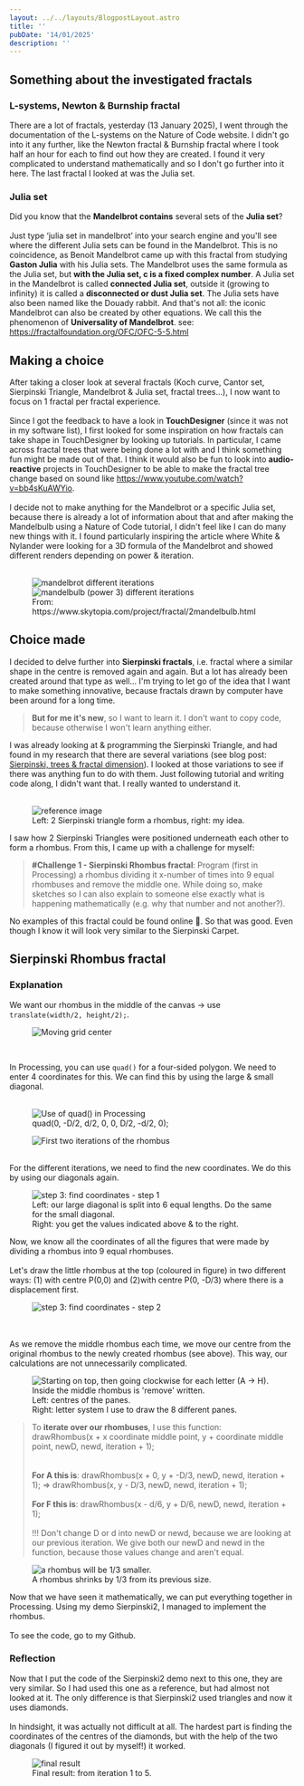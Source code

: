 ```yaml
---
layout: ../../layouts/BlogpostLayout.astro
title: ''
pubDate: '14/01/2025'
description: ''
---
```

## Something about the investigated fractals
### L-systems, Newton & Burnship fractal
There are a lot of fractals, yesterday (13 January 2025), I went through the documentation of the L-systems on the Nature of Code website. I didn't go into it any further, like the Newton fractal & Burnship fractal where I took half an hour for each to find out how they are created. I found it very complicated to understand mathematically and so I don't go further into it here. The last fractal I looked at was the Julia set.
### Julia set
Did you know that the **Mandelbrot contains** several sets of the **Julia set**?
\
\
Just type ‘julia set in mandelbrot’ into your search engine and you'll see where the different Julia sets can be found in the Mandelbrot. This is no coincidence, as Benoit Mandelbrot came up with this fractal from studying **Gaston Julia** with his Julia sets.  The Mandelbrot uses the same formula as the Julia set, but **with the Julia set, c is a fixed complex number**. A Julia set in the Mandelbrot is called **connected Julia set**, outside it (growing to infinity) it is called a **disconnected or dust Julia set**. The Julia sets have also been named like the Douady rabbit. And that's not all: the iconic Mandelbrot can also be created by other equations. We call this the phenomenon of **Universality of Mandelbrot**. see: https://fractalfoundation.org/OFC/OFC-5-5.html
## Making a choice
After taking a closer look at several fractals (Koch curve, Cantor set, Sierpinski Triangle, Mandelbrot & Julia set, fractal trees...), I now want to focus on 1 fractal per fractal experience.
\
\
Since I got the feedback to have a look in **TouchDesigner** (since it was not in my software list), I first looked for some inspiration on how fractals can take shape in TouchDesigner by looking up tutorials. In particular, I came across fractal trees that were being done a lot with and I think something fun might be made out of that. I think it would also be fun to look into **audio-reactive** projects in TouchDesigner to be able to make the fractal tree change based on sound like https://www.youtube.com/watch?v=bb4sKuAWYio.
\
\
I decide not to make anything for the Mandelbrot or a specific Julia set, because there is already a lot of information about that and after making the Mandelbulb using a Nature of Code tutorial, I didn't feel like I can do many new things with it. I found particularly inspiring the article where White & Nylander were looking for a 3D formula of the Mandelbrot and showed different renders depending on power & iteration.<br><br>
<figure>
  <img src="/mandelbulb_article.png" alt="mandelbrot different iterations" title="Mandelbrot iterations">
  <img src="/mandelbulb_article2.png" alt="mandelbulb (power 3) different iterations" title="Mandelbulb iterations">
  <figcaption>From: https://www.skytopia.com/project/fractal/2mandelbulb.html </figcaption>
</figure>

## Choice made
I decided to delve further into **Sierpinski fractals**, i.e. fractal where a similar shape in the centre is removed again and again. But a lot has already been created around that type as well... I'm trying to let go of the idea that I want to make something innovative, because fractals drawn by computer have been around for a long time. 
> **But for me it's new**, so I want to learn it. I don't want to copy code, because otherwise I won't learn anything either. 

I was already looking at & programming the Sierpinski Triangle, and had found in my research that there are several variations (see blog post:  <a href="/post-5/">Sierpinski, trees & fractal dimension</a>). I looked at those variations to see if there was anything fun to do with them. Just following tutorial and writing code along, I didn't want that. I really wanted to understand it.
<br><br>
<figure>
  <img src="/rhombus/reference.svg" alt="reference image" title="inspiration source">
  <figcaption>Left: 2 Sierpinski triangle form a rhombus, right: my idea.</figcaption>
</figure>
I saw how 2 Sierpinski Triangles were positioned underneath each other to form a rhombus. From this, I came up with a challenge for myself: 

> **#Challenge 1 - Sierpinski Rhombus fractal**: Program (first in Processing) a rhombus dividing it x-number of times into 9 equal rhombuses and remove the middle one. While doing so, make sketches so I can also explain to someone else exactly what is happening mathematically (e.g. why that number and not another?).
>
No examples of this fractal could be found online 🙂. So that was good. Even though I know it will look very similar to the Sierpinski Carpet.
## Sierpinski Rhombus fractal
### Explanation
We want our rhombus in the middle of the canvas -> use `translate(width/2, height/2);`.
<figure>
  <img src="/rhombus/step1-translate.svg" alt="Moving grid center" title="Move grid center">
</figure>
<br>

In Processing, you can use `quad()` for a four-sided polygon. We need to enter 4 coordinates for this. We can find this by using the large & small diagonal.<br><br>
<figure>
  <img src="/rhombus/step2-quad.svg" alt="Use of quad() in Processing" title="A rhombus drawn in Processing">
  <figcaption>quad(0, -D/2, d/2, 0, 0, D/2, -d/2, 0);</figcaption>
</figure>
<figure>
  <img src="/rhombus/iteration1->iteration2.svg" alt="First two iterations of the rhombus" title="Iterations rhombus">
</figure><br>
For the different iterations, we need to find the new coordinates. We do this by using our diagonals again.
<figure>
  <img src="/rhombus/step3-1.svg" alt="step 3: find coordinates - step 1" title="Find coordinates">
  <figcaption>Left: our large diagonal is split into 6 equal lengths. Do the same for the small diagonal.<br>
Right: you get the values indicated above & to the right.</figcaption>
</figure>
Now, we know all the coordinates of all the figures that were made by dividing a rhombus into 9 equal rhombuses.
<br><br>
Let's draw the little rhombus at the top (coloured in figure) in two different ways: (1) with centre P(0,0) and (2)with centre P(0, -D/3) where there is a displacement first.
<figure>
  <img src="/rhombus/step3-2.svg" alt="step 3: find coordinates - step 2" title="Find coordinates">
</figure>
<br><br>
As we remove the middle rhombus each time, we move our centre from the original rhombus to the newly created rhombus (see above). This way, our calculations are not unnecessarily complicated. 
<figure>
  <img src="/rhombus/lettersystem-rhombus.svg" alt="Starting on top, then going clockwise for each letter (A -> H). Inside the middle rhombus is 'remove' written." title="Lettersystem">
  <figcaption> Left: centres of the panes.<br>
Right: letter system I use to draw the 8 different panes.</figcaption>
</figure>

> To **iterate over our rhombuses**, I use this function:<br>
> drawRhombus(x + x coordinate middle point,  y + coordinate middle point, newD, newd, iteration + 1);<br><br><br>
> **For A this is**: drawRhombus(x + 0,  y + -D/3, newD, newd, iteration + 1); => drawRhombus(x,  y - D/3, newD, newd, iteration + 1);<br><br>
> **For F this is**: drawRhombus(x - d/6,  y + D/6, newD, newd, iteration + 1);<br><br>
> !!! Don't change D or d into newD or newd, because we are looking at our previous iteration.
> We give both our newD and newd in the function, because those values change and aren't equal.

<figure>
  <img src="/rhombus/shrink-rhombus.svg" alt="a rhombus will be 1/3 smaller." title="rhombus iteration size">
  <figcaption> A rhombus shrinks by 1/3 from its previous size.</figcaption>
</figure>
Now that we have seen it mathematically, we can put everything together in Processing. Using my demo Sierpinski2, I managed to implement the rhombus.
<br><br>
To see the code, go to my Github.

### Reflection
Now that I put the code of the Sierpinski2 demo next to this one, they are very similar. So I had used this one as a reference, but had almost not looked at it. The only difference is that Sierpinski2 used triangles and now it uses diamonds.
\
\
In hindsight, it was actually not difficult at all. The hardest part is finding the coordinates of the centres of the diamonds, but with the help of the two diagonals (I figured it out by myself!) it worked.

<figure>
  <img src="/rhombus/endresult.png" alt="final result" title="Final result">
  <figcaption>Final result: from iteration 1 to 5.</figcaption>
</figure>